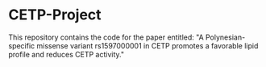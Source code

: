 # CETP-Project

This repository contains the code for the paper entitled: "A Polynesian-specific missense variant rs1597000001 in CETP promotes a favorable lipid profile and reduces CETP activity."
